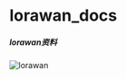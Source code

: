 # lorawan_docs
##### *lorawan资料*
<img alt="lorawan" src="https://img.shields.io/badge/-lorawan-4934BF?style=flat-square&logo=statuspal&logoColor=white" />
